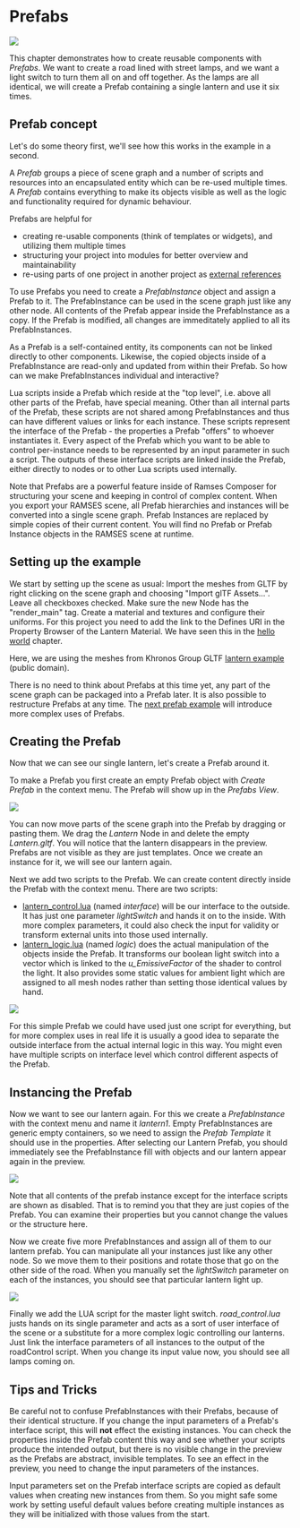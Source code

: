 <!--
SPDX-License-Identifier: MPL-2.0

This file is part of Ramses Composer
(see https://github.com/bmwcarit/ramses-composer-docs).

This Source Code Form is subject to the terms of the Mozilla Public License, v. 2.0.
If a copy of the MPL was not distributed with this file, You can obtain one at http://mozilla.org/MPL/2.0/.
-->
# Prefabs

![](docs/title.png)

This chapter demonstrates how to create reusable components with _Prefabs_. We want to create a road lined
with street lamps, and we want a light switch to turn them all on and off together. As the lamps are all
identical, we will create a Prefab containing a single lantern and use it six times.

## Prefab concept

Let's do some theory first, we'll see how this works in the example in a second.

A _Prefab_ groups a piece of scene graph and a number of scripts and resources into an encapsulated
entity which can be re-used multiple times. A _Prefab_ contains everything to make its objects visible
as well as the logic and functionality required for dynamic behaviour.

Prefabs are helpful for

* creating re-usable components (think of templates or widgets), and utilizing them multiple times
* structuring your project into modules for better overview and maintainability
* re-using parts of one project in another project as [external references](../../advanced/external_references/README.md)

To use Prefabs you need to create a _PrefabInstance_ object and assign a Prefab to it. The PrefabInstance
can be used in the scene graph just like any other node. All contents of the Prefab appear inside the
PrefabInstance as a copy. If the Prefab is modified, all changes are immeditately applied to all its
PrefabInstances.

As a Prefab is a self-contained entity, its components can not be linked directly to other components.
Likewise, the copied objects inside of a PrefabInstance are read-only and updated from within their Prefab.
So how can we make PrefabInstances individual and interactive?

Lua scripts inside a Prefab which reside at the "top level", i.e. above all other parts of the Prefab, have
special meaning. Other than all internal parts of the Prefab, these scripts are not shared among PrefabInstances
and thus can have different values or links for each instance. These scripts represent the interface of the
Prefab - the properties a Prefab "offers" to whoever instantiates it. Every aspect of the Prefab which you
want to be able to control per-instance needs to be represented by an input parameter in such a script.
The outputs of these interface scripts are linked inside the Prefab, either directly to nodes or to other
Lua scripts used internally.

Note that Prefabs are a powerful feature inside of Ramses Composer for structuring your scene and keeping
in control of complex content. When you export your RAMSES scene, all Prefab hierarchies and instances will
be converted into a single scene graph. Prefab Instances are replaced by simple copies of their current
content. You will find no Prefab or Prefab Instance objects in the RAMSES scene at runtime.

## Setting up the example

We start by setting up the scene as usual: Import the meshes from GLTF by right clicking on the scene graph and 
choosing "Import glTF Assets...". Leave all checkboxes checked. Make sure the new Node has the "render_main" tag. 
Create a material and textures and configure their uniforms. For this project you need to add the link to the 
Defines URI in the Property Browser of the Lantern Material. We have seen this in the [hello world](../hello_world/README.md) chapter.

Here, we are using the meshes from Khronos Group GLTF [lantern example](https://github.com/KhronosGroup/glTF-Sample-Models/tree/master/2.0/Lantern/glTF) (public domain).

There is no need to think about Prefabs at this time yet, any part of the scene graph can be packaged
into a Prefab later. It is also possible to restructure Prefabs at any time.
The [next prefab example](../../advanced/nested_prefabs/README.md) will introduce more complex uses of Prefabs. 

## Creating the Prefab

Now that we can see our single lantern, let's create a Prefab around it.

To make a Prefab you first create an empty Prefab object with _Create Prefab_ in the context menu.
The Prefab will show up in the _Prefabs View_.

![](docs/empty_prefab.png)

You can now move parts of the scene graph into the Prefab by dragging or pasting them. We drag the
_Lantern_ Node in and delete the empty _Lantern.gltf_. You will notice that the lantern disappears
in the preview. Prefabs are not visible as they are just templates. Once we create an instance for
it, we will see our lantern again.

Next we add two scripts to the Prefab. We can create content directly inside the Prefab with the
context menu. There are two scripts:

* [lantern_control.lua](lua/lantern_control.lua) (named _interface_) will be our interface to the outside.
  It has just one parameter _lightSwitch_ and hands it on to the inside. With more complex parameters,
  it could also check the input for validity or transform external units into those used internally.
* [lantern_logic.lua](lua/lantern_logic.lua) (named _logic_) does the actual manipulation of the objects
inside the Prefab. It transforms our boolean light switch into a vector which is linked to the *u_EmissiveFactor*
of the shader to control the light. It also provides some static values for ambient light which are assigned to
all mesh nodes rather than setting those identical values by hand.

![](docs/prefab.png)

For this simple Prefab we could have used just one script for everything, but for more complex uses in real
life it is usually a good idea to separate the outside interface from the actual internal logic in this way.
You might even have multiple scripts on interface level which control different aspects of the Prefab.

## Instancing the Prefab

Now we want to see our lantern again. For this we create a _PrefabInstance_ with the context menu and name it
_lantern1_. Empty PrefabInstances are generic empty containers, so we need to assign the _Prefab Template_
it should use in the properties. After selecting our Lantern Prefab, you should immediately see the PrefabInstance
fill with objects and our lantern appear again in the preview.

![](docs/prefab_instance.png)

Note that all contents of the prefab instance except for the interface scripts are shown as disabled. That is
to remind you that they are just copies of the Prefab. You can examine their properties but you cannot change
the values or the structure here.

Now we create five more PrefabInstances and assign all of them to our lantern prefab. You can manipulate all
your instances just like any other node. So we move them to their positions and rotate those that go on the
other side of the road. When you manually set the _lightSwitch_ parameter on each of the instances, you should
see that particular lantern light up.

![](docs/result.png)

Finally we add the LUA script for the master light switch. *road_control.lua* justs hands on its single parameter
and acts as a sort of user interface of the scene or a substitute for a more complex logic controlling our
lanterns. Just link the interface parameters of all instances to the output of the roadControl script. When
you change its input value now, you should see all lamps coming on.

## Tips and Tricks

Be careful not to confuse PrefabInstances with their Prefabs, because of their identical structure. If you change
the input parameters of a Prefab's interface script, this will **not** effect the existing instances. You can
check the properties inside the Prefab content this way and see whether your scripts produce the intended output,
but there is no visible change in the preview as the Prefabs are abstract, invisible templates. To see an effect
in the preview, you need to change the input parameters of the instances.

Input parameters set on the Prefab interface scripts are copied as default values when creating new instances from
them. So you might safe some work by setting useful default values before creating multiple instances as they will
be initialized with those values from the start.

